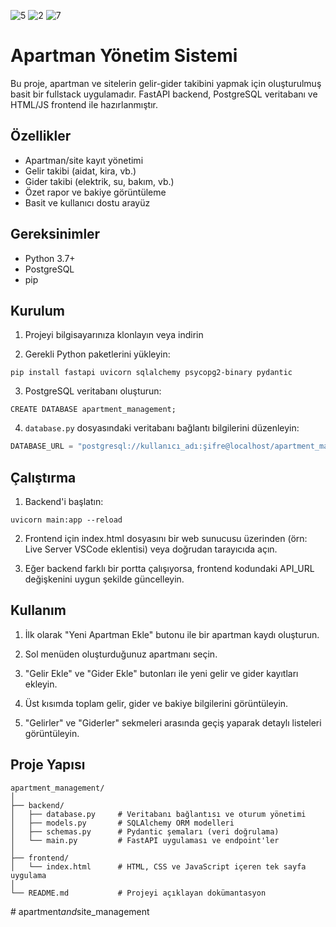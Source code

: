 
![5](https://github.com/user-attachments/assets/8a552401-2ff6-4372-81b8-24774157d4a6)
![2](https://github.com/user-attachments/assets/be850724-750c-4cea-a2a0-139ff4caf904)
![7](https://github.com/user-attachments/assets/e8fd0241-9e6e-4764-b668-1ce7acffa591)



# Apartman Yönetim Sistemi

Bu proje, apartman ve sitelerin gelir-gider takibini yapmak için oluşturulmuş basit bir fullstack uygulamadır. FastAPI backend, PostgreSQL veritabanı ve HTML/JS frontend ile hazırlanmıştır.

## Özellikler

- Apartman/site kayıt yönetimi
- Gelir takibi (aidat, kira, vb.)
- Gider takibi (elektrik, su, bakım, vb.)
- Özet rapor ve bakiye görüntüleme
- Basit ve kullanıcı dostu arayüz

## Gereksinimler

- Python 3.7+
- PostgreSQL
- pip

## Kurulum

1. Projeyi bilgisayarınıza klonlayın veya indirin

2. Gerekli Python paketlerini yükleyin:

```
pip install fastapi uvicorn sqlalchemy psycopg2-binary pydantic
```

3. PostgreSQL veritabanı oluşturun:

```
CREATE DATABASE apartment_management;
```

4. `database.py` dosyasındaki veritabanı bağlantı bilgilerini düzenleyin:

```python
DATABASE_URL = "postgresql://kullanıcı_adı:şifre@localhost/apartment_management"
```

## Çalıştırma

1. Backend'i başlatın:

```
uvicorn main:app --reload
```

2. Frontend için index.html dosyasını bir web sunucusu üzerinden (örn: Live Server VSCode eklentisi) veya doğrudan tarayıcıda açın.

3. Eğer backend farklı bir portta çalışıyorsa, frontend kodundaki API_URL değişkenini uygun şekilde güncelleyin.

## Kullanım

1. İlk olarak "Yeni Apartman Ekle" butonu ile bir apartman kaydı oluşturun.

2. Sol menüden oluşturduğunuz apartmanı seçin.

3. "Gelir Ekle" ve "Gider Ekle" butonları ile yeni gelir ve gider kayıtları ekleyin.

4. Üst kısımda toplam gelir, gider ve bakiye bilgilerini görüntüleyin.

5. "Gelirler" ve "Giderler" sekmeleri arasında geçiş yaparak detaylı listeleri görüntüleyin.

## Proje Yapısı

```
apartment_management/
│
├── backend/
│   ├── database.py     # Veritabanı bağlantısı ve oturum yönetimi
│   ├── models.py       # SQLAlchemy ORM modelleri
│   ├── schemas.py      # Pydantic şemaları (veri doğrulama)
│   └── main.py         # FastAPI uygulaması ve endpoint'ler
│
├── frontend/
│   └── index.html      # HTML, CSS ve JavaScript içeren tek sayfa uygulama
│
└── README.md           # Projeyi açıklayan dokümantasyon
```
#   a p a r t m e n t _ a n d _ s i t e _ m a n a g e m e n t 
 
 
